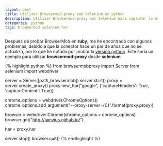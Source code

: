 ```yaml
---
layout: post
title: Utilizar Browsermod-proxy con Selenium en python
description: Utilizar Browsermod-proxy con Selenium para capturar la navegación en un HAR en python
categories: python
tags: browsermod selenium har 
---
```


Despues de probar BrowserMob en **ruby**, me he encontrado con algunos problemas, debido a que la conector hace un par de años que no se actualiza, por lo que he optado por probar la [versión python](https://browsermob-proxy-py.readthedocs.io). Este seria un ejemplo para utilizar **browsermod-proxy** desde **selenium**

{% highlight python %}
from browsermobproxy import Server
from selenium import webdriver

server = Server([path_browsermob])
server.start()
proxy = server.create_proxy()
proxy.new_har("google", {'captureHeaders': True, 'captureContent': True})

chrome_options = webdriver.ChromeOptions()
chrome_options.add_argument("--proxy-server={0}".format(proxy.proxy))

browser = webdriver.Chrome(chrome_options = chrome_options)
browser.get("http://jamvius.github.io/")

har = proxy.har

server.stop()
browser.quit()
{% endhighlight %}